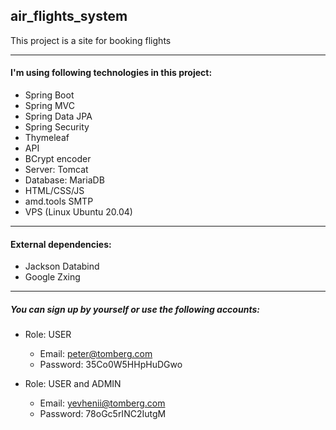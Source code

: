 ## air_flights_system
This project is a site for booking flights
___
#### I'm using following technologies in this project:
- Spring Boot
- Spring MVC
- Spring Data JPA
- Spring Security
- Thymeleaf
- API
- BCrypt encoder
- Server: Tomcat
- Database: MariaDB
- HTML/CSS/JS
- amd.tools SMTP
- VPS (Linux Ubuntu 20.04)

___
#### External dependencies:
- Jackson Databind
- Google Zxing

___
##### You can sign up by yourself or use the following accounts:
- Role: USER
  - Email: peter@tomberg.com
  - Password: 35Co0W5HHpHuDGwo

- Role: USER and ADMIN
  - Email: yevhenii@tomberg.com
  - Password: 78oGc5rINC2IutgM

